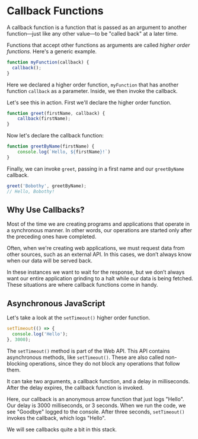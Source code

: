 # Callback Functions

A callback function is a function that is passed as an argument to another function—just like any other value—to be "called back" at a later time.

Functions that accept other functions as arguments are called *higher order functions*. Here's a generic example.

```js
function myFunction(callback) {
  callback();
}
```

Here we  declared a higher order function, `myFunction` that has another function `callback` as a parameter. Inside, we then invoke the callback.

Let's see this in action. First we'll declare the higher order function.

```js
function greet(firstName, callback) {
    callback(firstName);
}
```

Now let's declare the callback function:

```js
function greetByName(firstName) {
    console.log(`Hello, ${firstName}!`)
}
```

Finally, we can invoke `greet`, passing in a first name and our `greetByName` callback.

```js
greet('Bobothy', greetByName);
// Hello, Bobothy!
```

## Why Use Callbacks?

Most of the time we are creating programs and applications that operate in a synchronous manner. In other words, our operations are started only after the preceding ones have completed.

Often, when we're creating web applications, we must request data from other sources, such as an external API. In this cases, we don’t always know when our data will be served back.

In these instances we want to wait for the response, but we don’t always want our entire application grinding to a halt while our data is being fetched. These situations are where callback functions come in handy.

## Asynchronous JavaScript
Let's take a look at the `setTimeout()` higher order function.

```js
setTimeout(() => {
  console.log('Hello');
}, 3000);
```

The `setTimeout()` method is part of the Web API. This API contains asynchronous methods, like `setTimeout()`. These are also called non-blocking operations, since they do not block any operations that follow them.

It can take two arguments, a callback function, and a delay in milliseconds. After the delay expires, the callback function is invoked.

Here, our callback is an anonymous arrow function that just logs "Hello". Our delay is 3000 milliseconds, or 3 seconds. When we run the code, we see "Goodbye" logged to the console. After three seconds, `setTimeout()` invokes the callback, which logs "Hello".

We will see callbacks quite a bit in this stack.